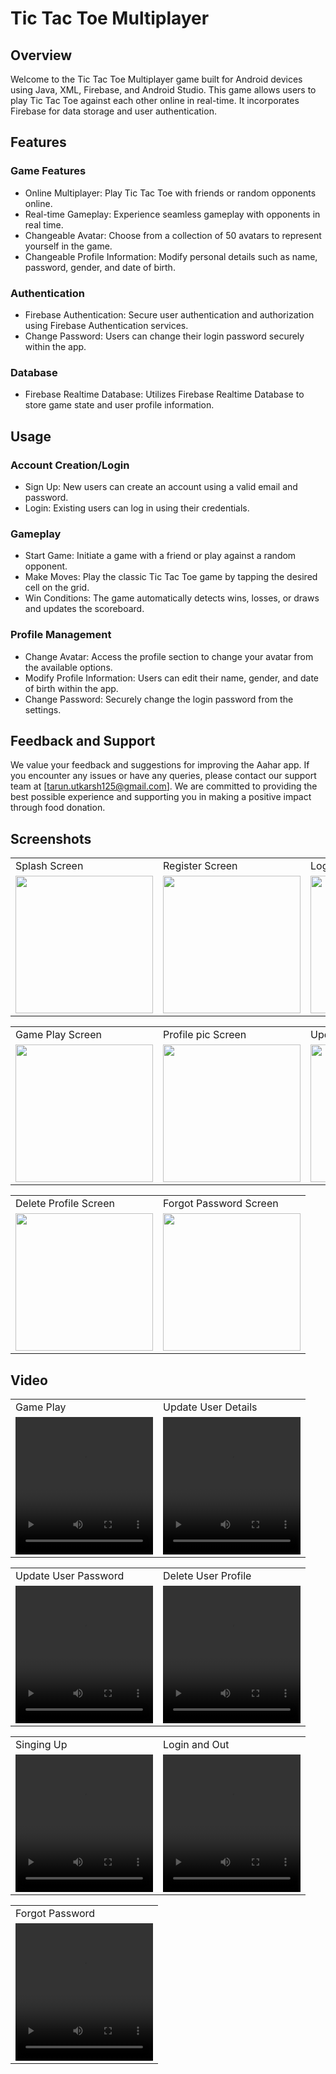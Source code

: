 # Tic Tac Toe Multiplayer

## Overview

Welcome to the Tic Tac Toe Multiplayer game built for Android devices using Java, XML, Firebase, and Android Studio. This game allows users to play Tic Tac Toe against each other online in real-time. It incorporates Firebase for data storage and user authentication.

## Features

### Game Features

- Online Multiplayer: Play Tic Tac Toe with friends or random opponents online.
- Real-time Gameplay: Experience seamless gameplay with opponents in real time.
- Changeable Avatar: Choose from a collection of 50 avatars to represent yourself in the game.
- Changeable Profile Information: Modify personal details such as name, password, gender, and date of birth.

### Authentication

- Firebase Authentication: Secure user authentication and authorization using Firebase Authentication services.
- Change Password: Users can change their login password securely within the app.

### Database

- Firebase Realtime Database: Utilizes Firebase Realtime Database to store game state and user profile information.

## Usage

### Account Creation/Login

- Sign Up: New users can create an account using a valid email and password.
- Login: Existing users can log in using their credentials.

### Gameplay

- Start Game: Initiate a game with a friend or play against a random opponent.
- Make Moves: Play the classic Tic Tac Toe game by tapping the desired cell on the grid.
- Win Conditions: The game automatically detects wins, losses, or draws and updates the scoreboard.

### Profile Management

- Change Avatar: Access the profile section to change your avatar from the available options.
- Modify Profile Information: Users can edit their name, gender, and date of birth within the app.
- Change Password: Securely change the login password from the settings.

## Feedback and Support

We value your feedback and suggestions for improving the Aahar app. If you encounter any issues or have any queries, please contact our support team at [tarun.utkarsh125@gmail.com]. We are committed to providing the best possible experience and supporting you in making a positive impact through food donation.

## Screenshots

<p align="center" float="left">
<table>
  <tr>
    <td>Splash Screen</td>
    <td>Register Screen</td>
    <td>Login Screen</td>
    <td>Dashboard Screen</td>
  </tr>
  <tr>
    <td><img src="https://github.com/TarunSingh2002/Tic-Tac-Toe/assets/133011792/5fd40a78-f113-4fd7-82ef-786cff98f091" width="220"></td>
    <td><img src="https://github.com/TarunSingh2002/Tic-Tac-Toe/assets/133011792/8670b194-7c12-4b9f-8037-21bb1927b8c9" width="220"></td>
    <td><img src="https://github.com/TarunSingh2002/Tic-Tac-Toe/assets/133011792/06bd57ee-ef52-4da9-af19-e3c9c79d8c14" width="220"></td>
    <td><img src="https://github.com/TarunSingh2002/Tic-Tac-Toe/assets/133011792/c9d91884-1739-4172-b5cb-6ee0eb08b3ca" width="220"></td>
  </tr>
 </table>
 <table>
  <tr>
    <td>Game Play Screen</td>
    <td>Profile pic Screen</td>
    <td>Update Avatar Screeen</td>
    <td>Update Password Screen</td>
  </tr>
  <tr>
    <td><img src="https://github.com/TarunSingh2002/Tic-Tac-Toe/assets/133011792/00526c00-baa2-48d1-b6fa-709d73723eae" width="220"></td>
    <td><img src="https://github.com/TarunSingh2002/Tic-Tac-Toe/assets/133011792/ae5694a3-6bb5-438b-a892-8447a8f960ff" width="220"></td>
    <td><img src="https://github.com/TarunSingh2002/Tic-Tac-Toe/assets/133011792/33b80f98-fc13-4571-8de8-73f3c095f35f" width="220"></td>
    <td><img src="https://github.com/TarunSingh2002/Tic-Tac-Toe/assets/133011792/a5e5b54b-46f3-43eb-97b4-f1ccb64931a9" width="220"></td>
  </tr>
 </table>
 </table>
 <table>
  <tr>
    <td>Delete Profile Screen</td> 
    <td>Forgot Password Screen</td> 
  </tr>
  <tr>
    <td><img src="https://github.com/TarunSingh2002/Tic-Tac-Toe/assets/133011792/480ba7e7-747a-4859-9d74-36d21d55d634" width="220"></td>  
     <td><img src="https://github.com/TarunSingh2002/Tic-Tac-Toe/assets/133011792/960a9783-3f6b-40f7-b90a-14e2e93319f5" width="220"></td>  
  </tr>
 </table>
 </p>

## Video 

<p align="center" float="left">
<table>
  <tr>
    <td>Game Play</td>
    <td>Update User Details</td>   
  </tr>
  <tr>
    <td><video src="" width="220" height="220"></video></td>
    <td><video src="https://github.com/TarunSingh2002/Tic-Tac-Toe/assets/133011792/4fb702d8-7f5f-41e8-b58f-fe6fd212a6de" width="220" height="220"></video></td>
  </tr>
 </table>
 <table>
  <tr>
    <td>Update User Password</td>
    <td>Delete User Profile</td>
  </tr>
  <tr>
    <td><video src="https://github.com/TarunSingh2002/Tic-Tac-Toe/assets/133011792/6b69d8e9-f615-4e4c-9611-9c8dcdca243b" width="220" height="220"></video></td>
    <td><video src="https://github.com/TarunSingh2002/Tic-Tac-Toe/assets/133011792/ee2fb56d-108c-477d-b7a9-308d57e23476" width="220" height="220"></video></td>
  </tr>
 </table>
 <table>
  <tr>
    <td>Singing Up</td>
    <td>Login and Out</td>
  </tr>
  <tr>
    <td><video src="https://github.com/TarunSingh2002/Tic-Tac-Toe/assets/133011792/6aa1e9b2-ca38-4ee3-b589-18c5488440ae" width="220" height="220"></video></td>
    <td><video src="https://github.com/TarunSingh2002/Tic-Tac-Toe/assets/133011792/f770d2bd-e335-42dd-a419-28b254e05f9d" width="220" height="220"></video></td>
  </tr>
 </table>
 <table>
  <tr>
    <td>Forgot Password</td>
  </tr>
  <tr>
    <td><video src="https://github.com/TarunSingh2002/Tic-Tac-Toe/assets/133011792/c9a400b0-ca18-4d47-af66-7343e45234a8" width="220" height="220"></video></td>
  </tr>
 </table>
 </p>





















































































